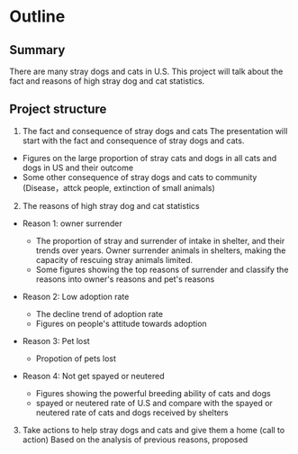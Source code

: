 
# Outline
## Summary
There are many stray dogs and cats in U.S. This project will talk about the fact and reasons of high stray dog and cat statistics.

## Project structure
1. The fact and consequence of stray dogs and cats
The presentation will start with the fact and consequence of stray dogs and cats. 
- Figures on the large proportion of stray cats and dogs in all cats and dogs in US and their outcome
- Some other consequence of stray dogs and cats to community (Disease，attck people, extinction of small animals)

2. The reasons of high stray dog and cat statistics
- Reason 1: owner surrender
  - The proportion of stray and surrender of intake in shelter, and their trends over years. Owner surrender animals in shelters, making the capacity of rescuing stray animals limited. 
  - Some figures showing the top reasons of surrender and classify the reasons into owner's reasons and pet's reasons 
  
- Reason 2: Low adoption rate
  - The decline trend of adoption rate
  - Figures on people's attitude towards adoption
 
- Reason 3: Pet lost
  - Propotion of pets lost 
  
- Reason 4: Not get spayed or neutered
  - Figures showing the powerful breeding ability of cats and dogs
  - spayed or neutered rate of U.S and compare with the spayed or neutered rate of cats and dogs received by shelters

3.  Take actions to help stray dogs and cats and give them a home (call to action)
  Based on the analysis of previous reasons, proposed 
